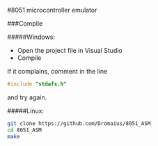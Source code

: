 #8051 microcontroller emulator

###Compile

#####Windows:
- Open the project file in Visual Studio
- Compile

If it complains, comment in the line
```cpp
#include "stdafx.h"
```
and try again.

#####Linux:
```bash
git clone https://github.com/Dromaius/8051_ASM
cd 8051_ASM
make
```
